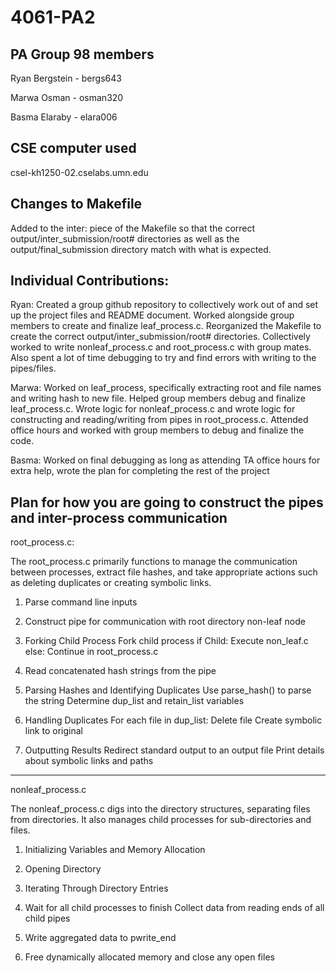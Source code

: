 # 4061-PA2

## PA Group 98 members

Ryan Bergstein - bergs643

Marwa Osman - osman320

Basma Elaraby - elara006

## CSE computer used

csel-kh1250-02.cselabs.umn.edu

## Changes to Makefile

Added to the inter: piece of the Makefile so that the correct output/inter_submission/root# directories as well as the output/final_submission directory match with what is expected.

## Individual Contributions: 

Ryan: Created a group github repository to collectively work out of and set up the project files and README document. Worked alongside group members to create and finalize leaf_process.c. Reorganized the Makefile to create the correct output/inter_submission/root# directories. Collectively worked to write nonleaf_process.c and root_process.c with group mates. Also spent a lot of time debugging to try and find errors with writing to the pipes/files.

Marwa: Worked on leaf_process, specifically extracting root and file names and writing hash to new file. Helped group members debug and finalize leaf_process.c. Wrote logic for nonleaf_process.c and wrote logic for constructing and reading/writing from pipes in root_process.c. Attended office hours and worked with group members to debug and finalize the code. 

Basma: Worked on final debugging as long as attending TA office hours for extra help, wrote the plan for completing the rest of the project

## Plan for how you are going to construct the pipes and inter-process communication

root_process.c:

The root_process.c primarily functions to manage the communication between processes, extract file hashes, and take appropriate actions such as deleting duplicates or creating symbolic links.

1. Parse command line inputs

2. Construct pipe for communication with root directory non-leaf node

3. Forking Child Process
Fork child process 
if Child:
    Execute non_leaf.c
else:
    Continue in root_process.c

4. Read concatenated hash strings from the pipe

5. Parsing Hashes and Identifying Duplicates
Use parse_hash() to parse the string
Determine dup_list and retain_list variables

6. Handling Duplicates
For each file in dup_list:
    Delete file
    Create symbolic link to original

7. Outputting Results
Redirect standard output to an output file
Print details about symbolic links and paths

---

nonleaf_process.c

The nonleaf_process.c digs into the directory structures, separating files from directories. It also manages child processes for sub-directories and files.

1. Initializing Variables and Memory Allocation

2. Opening Directory

3. Iterating Through Directory Entries

4. Wait for all child processes to finish
Collect data from reading ends of all child pipes

5. Write aggregated data to pwrite_end

6. Free dynamically allocated memory and close any open files
